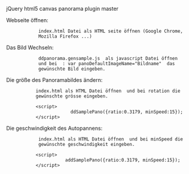 jQuery html5 canvas panorama plugin master

Webseite öffnen:

                index.html Datei als HTML seite öffnen (Google Chrome,
                Mozilla Firefox ...)

Das Bild Wechseln:

                ddpanorama.gensample.js  als javascript Datei öffnen
                und bei  : var panoDefaultImageName="Bildname"  das
                gewünschte Bild eingeben.


Die größe des Panoramabildes ändern:

               index.html als HTML Datei öffnen  und bei rotation die
               gewünschte grösse eingeben.

               <script>
		                  	ddSamplePano({ratio:0.3179, minSpeed:15});
		       </script>


Die geschwindigkeit des Autopannens:

                index.html als HTML Datei öffnen  und bei minSpeed die
                gewünschte geschwindigkeit eingeben.

               <script>
		                  addSamplePano({ratio:0.3179, minSpeed:15});
		       </script>
